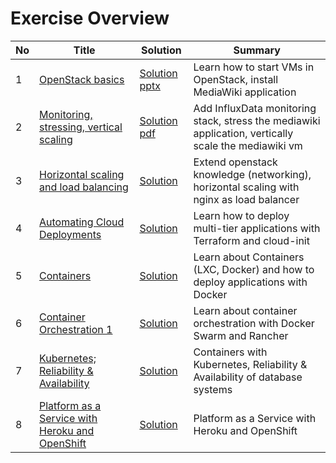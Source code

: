 # Exercise Overview

| No | Title | Solution | Summary |
|---|---|---|---|
| 1  | [OpenStack basics](ex-1/README.md)				| [Solution pptx](ex-1/solution.pptx)	| Learn how to start VMs in OpenStack, install MediaWiki application  |
| 2  | [Monitoring, stressing, vertical scaling](ex-2/README.md)	| [Solution pdf](ex-2/solution.pdf)	| Add InfluxData monitoring stack, stress the mediawiki application, vertically scale the mediawiki vm  |
| 3  | [Horizontal scaling and load balancing](ex-3/README.md)		| [Solution](ex-3/solution.md)		| Extend openstack knowledge (networking), horizontal scaling with nginx as load balancer |
| 4  | [Automating Cloud Deployments](ex-4/README.md)			| [Solution](ex-4/solution.md)		| Learn how to deploy multi-tier applications with Terraform and cloud-init |
| 5  | [Containers](ex-5/README.md)					| [Solution](ex-5/solution.md)		| Learn about Containers (LXC, Docker) and how to deploy applications with Docker |
| 6  | [Container Orchestration 1](ex-6/README.md)			| [Solution](ex-6/solution.md)		| Learn about container orchestration with Docker Swarm and Rancher |
| 7  | [Kubernetes; Reliability & Availability](ex-7/README.md)			| [Solution](ex-7/solution.md)		| Containers with Kubernetes, Reliability & Availability of database systems |
| 8  | [Platform as a Service with Heroku and OpenShift](ex-8/README.md)						| [Solution](ex-8/solution.md)		| Platform as a Service with Heroku and OpenShift |
